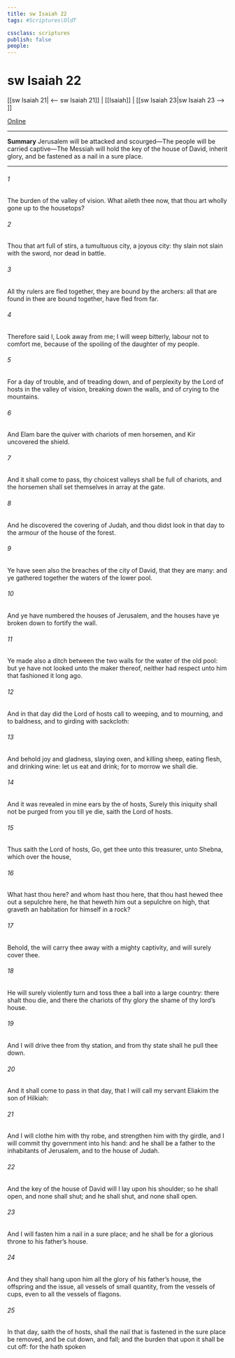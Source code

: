 ```yaml
---
title: sw Isaiah 22
tags: #Scriptures\OldT

cssclass: scriptures
publish: false
people:
---
```


# sw Isaiah 22
[[sw Isaiah 21| <-- sw Isaiah 21]] | [[Isaiah]] | [[sw Isaiah 23|sw Isaiah 23 --> ]]

[Online](https://churchofjesuschrist.org/study/scriptures/ot/isa/22?lang=eng)

---
__Summary__
Jerusalem will be attacked and scourged—The people will be carried captive—The Messiah will hold the key of the house of David, inherit glory, and be fastened as a nail in a sure place.

---
###### 1 
The burden of the valley of vision. What aileth thee now, that thou art wholly gone up to the housetops?

###### 2 
Thou that art full of stirs, a tumultuous city, a joyous city: thy slain  not slain with the sword, nor dead in battle.

###### 3 
All thy rulers are fled together, they are bound by the archers: all that are found in thee are bound together,  have fled from far.

###### 4 
Therefore said I, Look away from me; I will weep bitterly, labour not to comfort me, because of the spoiling of the daughter of my people.

###### 5 
For  a day of trouble, and of treading down, and of perplexity by the Lord  of hosts in the valley of vision, breaking down the walls, and of crying to the mountains.

###### 6 
And Elam bare the quiver with chariots of men  horsemen, and Kir uncovered the shield.

###### 7 
And it shall come to pass,  thy choicest valleys shall be full of chariots, and the horsemen shall set themselves in array at the gate.

###### 8 
And he discovered the covering of Judah, and thou didst look in that day to the armour of the house of the forest.

###### 9 
Ye have seen also the breaches of the city of David, that they are many: and ye gathered together the waters of the lower pool.

###### 10 
And ye have numbered the houses of Jerusalem, and the houses have ye broken down to fortify the wall.

###### 11 
Ye made also a ditch between the two walls for the water of the old pool: but ye have not looked unto the maker thereof, neither had respect unto him that fashioned it long ago.

###### 12 
And in that day did the Lord  of hosts call to weeping, and to mourning, and to baldness, and to girding with sackcloth:

###### 13 
And behold joy and gladness, slaying oxen, and killing sheep, eating flesh, and drinking wine: let us eat and drink; for to morrow we shall die.

###### 14 
And it was revealed in mine ears by the  of hosts, Surely this iniquity shall not be purged from you till ye die, saith the Lord  of hosts.

###### 15 
Thus saith the Lord  of hosts, Go, get thee unto this treasurer,  unto Shebna, which  over the house, 

###### 16 
What hast thou here? and whom hast thou here, that thou hast hewed thee out a sepulchre here,  he that heweth him out a sepulchre on high,  that graveth an habitation for himself in a rock?

###### 17 
Behold, the  will carry thee away with a mighty captivity, and will surely cover thee.

###### 18 
He will surely violently turn and toss thee  a ball into a large country: there shalt thou die, and there the chariots of thy glory  the shame of thy lord’s house.

###### 19 
And I will drive thee from thy station, and from thy state shall he pull thee down.

###### 20 
And it shall come to pass in that day, that I will call my servant Eliakim the son of Hilkiah:

###### 21 
And I will clothe him with thy robe, and strengthen him with thy girdle, and I will commit thy government into his hand: and he shall be a father to the inhabitants of Jerusalem, and to the house of Judah.

###### 22 
And the key of the house of David will I lay upon his shoulder; so he shall open, and none shall shut; and he shall shut, and none shall open.

###### 23 
And I will fasten him  a nail in a sure place; and he shall be for a glorious throne to his father’s house.

###### 24 
And they shall hang upon him all the glory of his father’s house, the offspring and the issue, all vessels of small quantity, from the vessels of cups, even to all the vessels of flagons.

###### 25 
In that day, saith the  of hosts, shall the nail that is fastened in the sure place be removed, and be cut down, and fall; and the burden that  upon it shall be cut off: for the  hath spoken 

